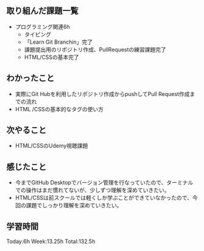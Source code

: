 ## 取り組んだ課題一覧
- プログラミング関連6h
    - タイピング
    - 「Learn Git Branchin」完了
    - 課題提出用のリポジトリ作成、PullRequestの練習課題完了
    - HTML/CSSの基本完了
## わかったこと
- 実際にGit Hubを利用したリポジトリ作成からpushしてPull Request作成までの流れ
- HTML /CSSの基本的なタグの使い方
## 次やること
- HTML/CSSのUdemy視聴課題
## 感じたこと
- 今までGitHub Desktopでバージョン管理を行なっていたので、ターミナルでの操作はまだ慣れてないが、少しずつ理解を深めていきたい。
- HTML/CSSは前スクールでは軽くしか学ぶことができていなかったので、今回の課題でしっかり理解を深めていきたい。
## 学習時間
Today:6h Week:13.25h Total:132.5h